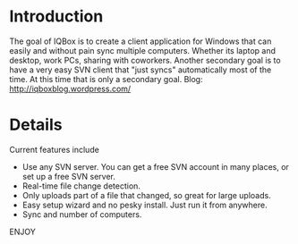 # Introduction #

The goal of IQBox is to create a client application for Windows that can easily and without pain sync multiple computers. Whether its laptop and desktop, work PCs, sharing with coworkers.
Another secondary goal is to have a very easy SVN client that "just syncs" automatically most of the time. At this time that is only a secondary goal.
Blog: http://iqboxblog.wordpress.com/

# Details #

Current features include
  * Use any SVN server. You can get a free SVN account in many places, or set up a free SVN server.
  * Real-time file change detection.
  * Only uploads part of a file that changed, so great for large uploads.
  * Easy setup wizard and no pesky install. Just run it from anywhere.
  * Sync and number of computers.

ENJOY